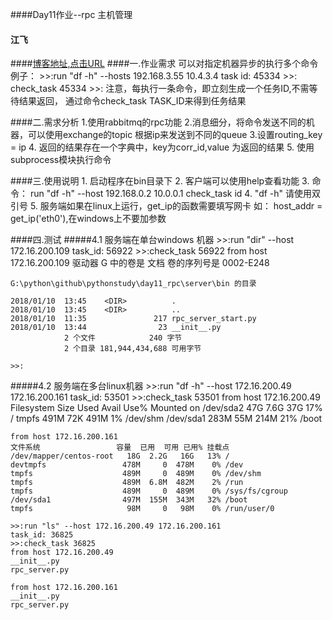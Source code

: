 ####Day11作业--rpc 主机管理
#### 江飞
####[博客地址,点击URL](http://www.cnblogs.com/bigberg/category/1136977.html)
####一.作业需求
    可以对指定机器异步的执行多个命令
    例子：
    >>:run "df -h" --hosts 192.168.3.55 10.4.3.4 
    task id: 45334
    >>: check_task 45334 
    >>:
    注意，每执行一条命令，即立刻生成一个任务ID,不需等待结果返回，
    通过命令check_task TASK_ID来得到任务结果 
 
####二.需求分析
    1.使用rabbitmq的rpc功能
    2.消息细分，将命令发送不同的机器，可以使用exchange的topic
      根据ip来发送到不同的queue
    3.设置routing_key = ip
    4. 返回的结果存在一个字典中，key为corr_id,value 为返回的结果
    5. 使用subprocess模块执行命令

####三.使用说明
    1. 启动程序在bin目录下
    2. 客户端可以使用help查看功能
    3. 命令：
       run "df -h" --host 192.168.0.2 10.0.0.1
       check_task id
    4. "df -h" 请使用双引号
    5. 服务端如果在linux上运行，get_ip的函数需要填写网卡
       如： host_addr = get_ip('eth0'),在windows上不要加参数
   
####四.测试
#####4.1 服务端在单台windows 机器
    >>:run "dir" --host 172.16.200.109
    task_id: 56922
    >>:check_task 56922
    from host 172.16.200.109
    驱动器 G 中的卷是 文档
    卷的序列号是 0002-E248

    G:\python\github\pythonstudy\day11_rpc\server\bin 的目录

    2018/01/10  13:45    <DIR>          .
    2018/01/10  13:45    <DIR>          ..
    2018/01/10  11:35               217 rpc_server_start.py
    2018/01/10  13:44                23 __init__.py
                2 个文件            240 字节
                2 个目录 181,944,434,688 可用字节

    >>:

#####4.2 服务端在多台linux机器
    >>:run "df -h" --host 172.16.200.49 172.16.200.161
    task_id: 53501
    >>:check_task 53501
    from host 172.16.200.49
    Filesystem      Size  Used Avail Use% Mounted on
    /dev/sda2        47G  7.6G   37G  17% /
    tmpfs           491M   72K  491M   1% /dev/shm
    /dev/sda1       283M   55M  214M  21% /boot

    from host 172.16.200.161
    文件系统                 容量  已用  可用 已用% 挂载点
    /dev/mapper/centos-root   18G  2.2G   16G   13% /
    devtmpfs                 478M     0  478M    0% /dev
    tmpfs                    489M     0  489M    0% /dev/shm
    tmpfs                    489M  6.8M  482M    2% /run
    tmpfs                    489M     0  489M    0% /sys/fs/cgroup
    /dev/sda1                497M  155M  343M   32% /boot
    tmpfs                     98M     0   98M    0% /run/user/0

    >>:run "ls" --host 172.16.200.49 172.16.200.161
    task_id: 36825
    >>:check_task 36825
    from host 172.16.200.49
    __init__.py
    rpc_server.py

    from host 172.16.200.161
    __init__.py
    rpc_server.py   